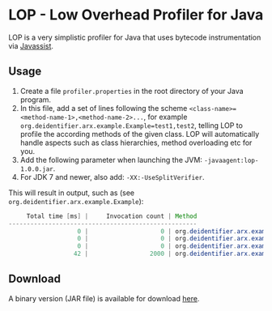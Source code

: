 LOP - Low Overhead Profiler for Java
====
 
LOP is a very simplistic profiler for Java that uses bytecode instrumentation via 
[Javassist](http://www.csg.ci.i.u-tokyo.ac.jp/~chiba/javassist/). 

Usage
------

1. Create a file `profiler.properties` in the root directory of your Java program.
2. In this file, add a set of lines following the scheme `<class-name>=<method-name-1>,<method-name-2>...`, for
example `org.deidentifier.arx.example.Example=test1,test2`, telling LOP to profile the according methods of the
given class. LOP will automatically handle aspects such as class hierarchies, method overloading etc for you.
3. Add the following parameter when launching the JVM: `-javaagent:lop-1.0.0.jar`.
4. For JDK 7 and newer, also add: `-XX:-UseSplitVerifier`.

This will result in output, such as (see `org.deidentifier.arx.example.Example`):

```Java
     Total time [ms] |     Invocation count | Method 
----------------------------------------------------
                   0 |                    0 | org.deidentifier.arx.example.Example.test1() 
                   0 |                    0 | org.deidentifier.arx.example.Example.test1(int) 
                   0 |                    0 | org.deidentifier.arx.example.Example.test1(int,String) 
                  42 |                 2000 | org.deidentifier.arx.example.Example.test2() 
```
 
Download
------
A binary version (JAR file) is available for download [here](https://rawgithub.com/arx-deidentifier/lop/master/jars/lop-1.0.0.jar).
